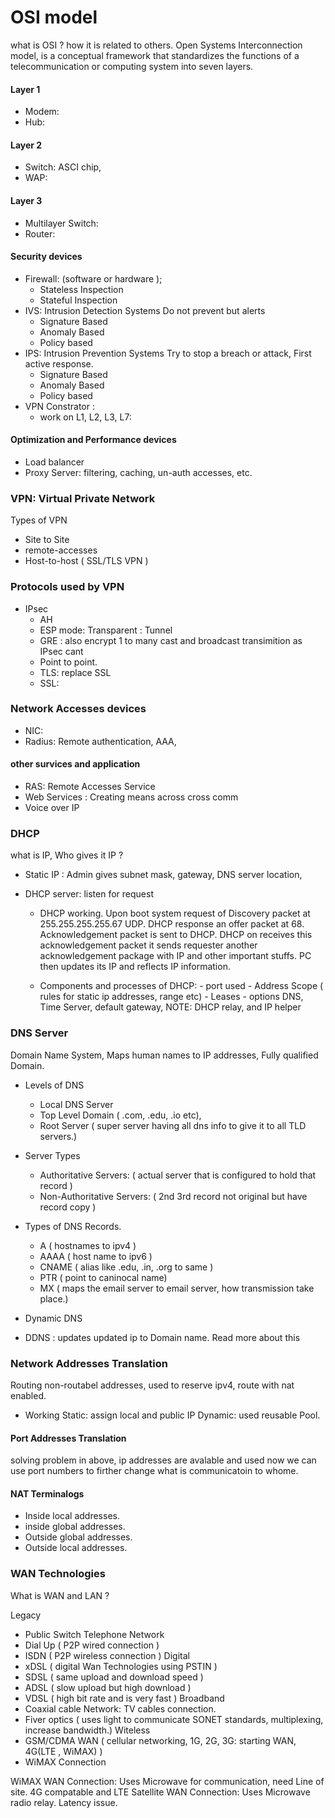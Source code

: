 # OSI model

what is OSI ? how it is related to others.
Open Systems Interconnection model, is a conceptual framework that standardizes the functions of a telecommunication or computing system into seven layers.

#### Layer 1

- Modem:
- Hub:

#### Layer 2

- Switch: ASCI chip,
- WAP:

#### Layer 3

- Multilayer Switch:
- Router:

#### Security devices

- Firewall: (software or hardware );
  - Stateless Inspection
  - Stateful Inspection
- IVS: Intrusion Detection Systems
  Do not prevent but alerts
  - Signature Based
  - Anomaly Based
  - Policy based
- IPS: Intrusion Prevention Systems
  Try to stop a breach or attack, First active response.
  - Signature Based
  - Anomaly Based
  - Policy based
- VPN Constrator :
  - work on L1, L2, L3, L7:

#### Optimization and Performance devices

- Load balancer
- Proxy Server: filtering, caching, un-auth accesses, etc.

### VPN: Virtual Private Network

Types of VPN

- Site to Site
- remote-accesses
- Host-to-host ( SSL/TLS VPN )

### Protocols used by VPN

- IPsec
  - AH
  - ESP
    mode: Transparent
    : Tunnel
  - GRE : also encrypt 1 to many cast and broadcast transimition as IPsec cant
  - Point to point.
  - TLS: replace SSL
  - SSL:

### Network Accesses devices

- NIC:
- Radius: Remote authentication, AAA,

#### other survices and application

- RAS: Remote Accesses Service
- Web Services : Creating means across cross comm
- Voice over IP

### DHCP

what is IP, Who gives it IP ?

- Static IP : Admin gives subnet mask, gateway, DNS server location,
- DHCP server: listen for request

  - DHCP working.
    Upon boot system request of Discovery packet at 255.255.255.255.67 UDP.
    DHCP response an offer packet at 68.
    Acknowledgement packet is sent to DHCP.
    DHCP on receives this acknowledgement packet it sends requester another acknowledgement package with IP and other important stuffs.
    PC then updates its IP and reflects IP information.

  - Components and processes of DHCP: - port used - Address Scope ( rules for static ip addresses, range etc) - Leases - options DNS, Time Server, default gateway,
    NOTE: DHCP relay, and IP helper

### DNS Server

Domain Name System, Maps human names to IP addresses, Fully qualified Domain.

- Levels of DNS

  - Local DNS Server
  - Top Level Domain ( .com, .edu, .io etc),
  - Root Server ( super server having all dns info to give it to all TLD servers.)

- Server Types

  - Authoritative Servers: ( actual server that is configured to hold that record )
  - Non-Authoritative Servers: ( 2nd 3rd record not original but have record copy )

- Types of DNS Records.

  - A ( hostnames to ipv4 )
  - AAAA ( host name to ipv6 )
  - CNAME ( alias like .edu, .in, .org to same )
  - PTR ( point to caninocal name)
  - MX ( maps the email server to email server, how transmission take place.)

- Dynamic DNS
- DDNS : updates updated ip to Domain name. Read more about this

### Network Addresses Translation

Routing non-routabel addresses, used to reserve ipv4, route with nat enabled.

- Working
  Static: assign local and public IP
  Dynamic: used reusable Pool.

#### Port Addresses Translation

solving problem in above, ip addresses are avalable and used now we can use port numbers to firther change what is communicatoin to whome.

#### NAT Terminalogs

- Inside local addresses.
- inside global addresses.
- Outside global addresses.
- Outside local addresses.

### WAN Technologies

What is WAN and LAN ?

Legacy

- Public Switch Telephone Network
- Dial Up ( P2P wired connection )
- ISDN ( P2P wireless connection )
  Digital
- xDSL ( digital Wan Technologies using PSTIN )
- SDSL ( same upload and download speed )
- ADSL ( slow upload but high download )
- VDSL ( high bit rate and is very fast )
  Broadband
- Coaxial cable Network: TV cables connection.
- Fiver optics ( uses light to communicate SONET standards, multiplexing, increase bandwidth.)
  Witeless
- GSM/CDMA WAN ( cellular networking, 1G, 2G, 3G: starting WAN, 4G(LTE , WiMAX) )
- WiMAX Connection

WiMAX WAN Connection: Uses Microwave for communication, need Line of site. 4G compatable and LTE
Satellite WAN Connection: Uses Microwave radio relay. Latency issue.
